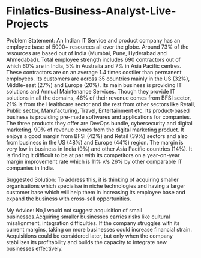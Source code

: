# Finlatics-Business-Analyst-Live-Projects
Problem Statement:
An Indian IT Service and product company has an employee base of 5000+ resources all
over the globe. Around 73% of the resources are based out of India (Mumbai, Pune,
Hyderabad and Ahmedabad). Total employee strength includes 690 contractors out of
which 60% are in India, 5% in Australia and 7% in Asia Pacific centres. These contractors
are on an average 1.4 times costlier than permanent employees.
Its customers are across 35 countries mainly in the US (32%), Middle-east (27%) and
Europe (20%).
Its main business is providing IT solutions and Annual Maintenance Services. Though
they provide IT solutions in all the domains, 46% of their revenue comes from BFSI
sector, 21% is from the Healthcare sector and the rest from other sectors like Retail,
Public sector, Manufacturing, Travel, Entertainment etc.
Its product-based business is providing pre-made softwares and applications for
companies. The three products they offer are DevOps bundle, cybersecurity and digital
marketing. 90% of revenue comes from the digital marketing product.
It enjoys a good margin from BFSI (42%) and Retail (39%) sectors and also from
business in the US (48%) and Europe (44%) region. The margin is very low in business in
India (9%) and other Asia Pacific countries (14%).
It is finding it difficult to be at par with its competitors on a year-on-year margin
improvement rate which is 11% v/s 26% by other comparable IT companies in India.

Suggested Solution:
To address this, it is thinking of acquiring smaller organisations which specialise in
niche technologies and having a larger customer base which will help them in
increasing its employee base and expand the business with cross-sell opportunities.

My Advice:
No,I would not suggest acquisition of small businesses.Acquiring smaller businesses
carries risks like cultural misalignment, integration difficulties. If the company struggles
with its current margins, taking on more businesses could increase financial strain.
Acquisitions could be considered later, but only when the company stabilizes its
profitability and builds the capacity to integrate new businesses effectively.

